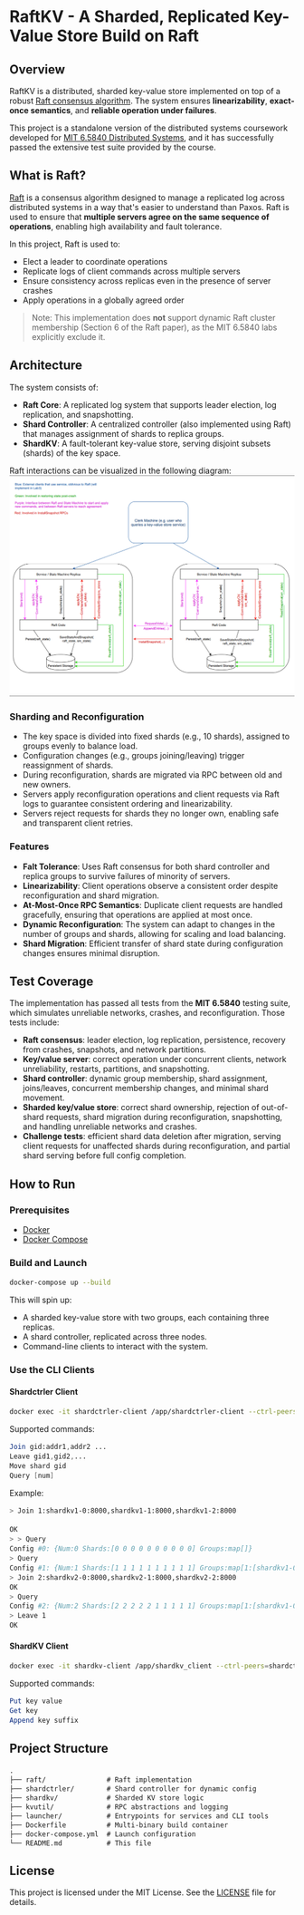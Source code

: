 # RaftKV - A Sharded, Replicated Key-Value Store Build on Raft

## Overview
RaftKV is a distributed, sharded key-value store implemented on top of a robust [Raft consensus algorithm](http://nil.csail.mit.edu/6.5840/2024/papers/raft-extended.pdf). The system ensures **linearizability**, **exact-once semantics**, and **reliable operation under failures**.

This project is a standalone version of the distributed systems coursework developed for [MIT 6.5840 Distributed Systems](http://nil.csail.mit.edu/6.5840/2024/), and it has successfully passed the extensive test suite provided by the course.

## What is Raft?
[Raft](http://nil.csail.mit.edu/6.5840/2024/papers/raft-extended.pdf) is a consensus algorithm designed to manage a replicated log across distributed systems in a way that's easier to understand than Paxos. Raft is used to ensure that **multiple servers agree on the same sequence of operations**, enabling high availability and fault tolerance.

In this project, Raft is used to:
- Elect a leader to coordinate operations
- Replicate logs of client commands across multiple servers
- Ensure consistency across replicas even in the presence of server crashes
- Apply operations in a globally agreed order

>Note: This implementation does **not** support dynamic Raft cluster membership (Section 6 of the Raft paper), as the MIT 6.5840 labs explicitly exclude it.

## Architecture
The system consists of:
- **Raft Core**: A replicated log system that supports leader election, log replication, and snapshotting.
- **Shard Controller**: A centralized controller (also implemented using Raft) that manages assignment of shards to replica groups.
- **ShardKV**: A fault-tolerant key-value store, serving disjoint subsets (shards) of the key space.

Raft interactions can be visualized in the following diagram:
![Diagram of Raft interactions](./images/raft.png)

### Sharding and Reconfiguration
- The key space is divided into fixed shards (e.g., 10 shards), assigned to groups evenly to balance load.
- Configuration changes (e.g., groups joining/leaving) trigger reassignment of shards.
- During reconfiguration, shards are migrated via RPC between old and new owners.
- Servers apply reconfiguration operations and client requests via Raft logs to guarantee consistent ordering and linearizability.
- Servers reject requests for shards they no longer own, enabling safe and transparent client retries.

### Features
- **Falt Tolerance**: Uses Raft consensus for both shard controller and replica groups to survive failures of minority of servers.
- **Linearizability**: Client operations observe a consistent order despite reconfiguration and shard migration.
- **At-Most-Once RPC Semantics**: Duplicate client requests are handled gracefully, ensuring that operations are applied at most once.
- **Dynamic Reconfiguration**: The system can adapt to changes in the number of groups and shards, allowing for scaling and load balancing.
- **Shard Migration**: Efficient transfer of shard state during configuration changes ensures minimal disruption.

## Test Coverage
The implementation has passed all tests from the **MIT 6.5840** testing suite, which simulates unreliable networks, crashes, and reconfiguration. Those tests include:
- **Raft consensus**: leader election, log replication, persistence, recovery from crashes, snapshots, and network partitions.
- **Key/value server**: correct operation under concurrent clients, network unreliability, restarts, partitions, and snapshotting.
- **Shard controller**: dynamic group membership, shard assignment, joins/leaves, concurrent membership changes, and minimal shard movement.
- **Sharded key/value store**: correct shard ownership, rejection of out-of-shard requests, shard migration during reconfiguration, snapshotting, and handling unreliable networks and crashes.
- **Challenge tests**: efficient shard data deletion after migration, serving client requests for unaffected shards during reconfiguration, and partial shard serving before full config completion.

## How to Run
### Prerequisites
- [Docker](https://www.docker.com/)
- [Docker Compose](https://docs.docker.com/compose/)
### Build and Launch
```bash
docker-compose up --build
```
This will spin up:
- A sharded key-value store with two groups, each containing three replicas.
- A shard controller, replicated across three nodes.
- Command-line clients to interact with the system.
### Use the CLI Clients
#### Shardctrler Client
```bash
docker exec -it shardctrler-client /app/shardctrler-client --ctrl-peers=shardctrler-0:8000,shardctrler-1:8000,shardctrler-2:8000
```
Supported commands:
```mathematica
Join gid:addr1,addr2 ...
Leave gid1,gid2,...
Move shard gid
Query [num]
```
Example:
```bash
> Join 1:shardkv1-0:8000,shardkv1-1:8000,shardkv1-2:8000

OK
> > Query
Config #0: {Num:0 Shards:[0 0 0 0 0 0 0 0 0 0] Groups:map[]}
> Query
Config #1: {Num:1 Shards:[1 1 1 1 1 1 1 1 1 1] Groups:map[1:[shardkv1-0:8000 shardkv1-1:8000 shardkv1-2:8000]]}
> Join 2:shardkv2-0:8000,shardkv2-1:8000,shardkv2-2:8000
OK
> Query
Config #2: {Num:2 Shards:[2 2 2 2 2 1 1 1 1 1] Groups:map[1:[shardkv1-0:8000 shardkv1-1:8000 shardkv1-2:8000] 2:[shardkv2-0:8000 shardkv2-1:8000 shardkv2-2:8000]]}
> Leave 1
OK
```
#### ShardKV Client
```bash
docker exec -it shardkv-client /app/shardkv_client --ctrl-peers=shardctrler-0:8000,shardctrler-1:8000,shardctrler-2:8000
```
Supported commands:
```mathematica
Put key value
Get key
Append key suffix
```

## Project Structure
```plaintext
.
├── raft/               # Raft implementation
├── shardctrler/        # Shard controller for dynamic config
├── shardkv/            # Sharded KV store logic
├── kvutil/             # RPC abstractions and logging
├── launcher/           # Entrypoints for services and CLI tools
├── Dockerfile          # Multi-binary build container
├── docker-compose.yml  # Launch configuration
└── README.md           # This file
```

## License
This project is licensed under the MIT License. See the [LICENSE](LICENSE) file for details.
